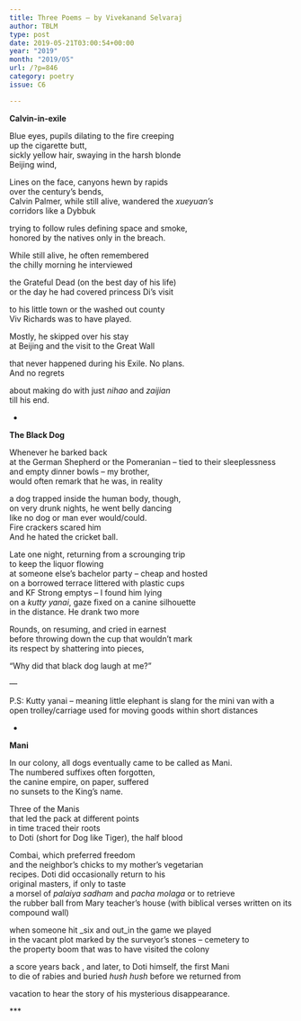 ```yaml
---
title: Three Poems – by Vivekanand Selvaraj
author: TBLM
type: post
date: 2019-05-21T03:00:54+00:00
year: "2019"
month: "2019/05"
url: /?p=846
category: poetry
issue: C6

---
```

**Calvin-in-exile**

Blue eyes, pupils dilating to the fire creeping  
up the cigarette butt,  
sickly yellow hair, swaying in the harsh blonde  
Beijing wind,

Lines on the face, canyons hewn by rapids  
over the century’s bends,  
Calvin Palmer, while still alive, wandered the _xueyuan&#8217;s_  
corridors like a Dybbuk

trying to follow rules defining space and smoke,  
honored by the natives only in the breach.

While still alive, he often remembered  
the chilly morning he interviewed

the Grateful Dead (on the best day of his life)  
or the day he had covered princess Di’s visit

to his little town or the washed out county  
Viv Richards was to have played.

Mostly, he skipped over his stay  
at Beijing and the visit to the Great Wall

that never happened during his Exile. No plans.  
And no regrets

about making do with just _nihao_ and _zaijian_  
till his end.

*

**The Black Dog**

Whenever he barked back  
at the German Shepherd or the Pomeranian &#8211; tied to their sleeplessness  
and empty dinner bowls &#8211; my brother,  
would often remark that he was, in reality

a dog trapped inside the human body, though,  
on very drunk nights, he went belly dancing  
like no dog or man ever would/could.  
Fire crackers scared him  
And he hated the cricket ball.

Late one night, returning from a scrounging trip  
to keep the liquor flowing  
at someone else’s bachelor party &#8211; cheap and hosted  
on a borrowed terrace littered with plastic cups  
and KF Strong emptys &#8211; I found him lying  
on a _kutty yanai_, gaze fixed on a canine silhouette  
in the distance. He drank two more

Rounds, on resuming, and cried in earnest  
before throwing down the cup that wouldn&#8217;t mark  
its respect by shattering into pieces,

“Why did that black dog laugh at me?”

&#8212;

P.S: Kutty yanai &#8211; meaning little elephant is slang for the mini van with a open trolley/carriage used for moving goods within short distances

*

**Mani**

In our colony, all dogs eventually came to be called as Mani.  
The numbered suffixes often forgotten,  
the canine empire, on paper, suffered  
no sunsets to the King’s name.

Three of the Manis  
that led the pack at different points  
in time traced their roots  
to Doti (short for Dog like Tiger), the half blood

Combai, which preferred freedom  
and the neighbor’s chicks to my mother’s vegetarian  
recipes. Doti did occasionally return to his  
original masters, if only to taste  
a morsel of _palaiya sadham_ and _pacha molaga_ or to retrieve  
the rubber ball from Mary teacher’s house (with biblical verses written on its compound wall)

when someone hit _six and out_in the game we played  
in the vacant plot marked by the surveyor’s stones &#8211; cemetery to  
the property boom that was to have visited the colony

a score years back , and later, to Doti himself, the first Mani  
to die of rabies and buried _hush hush_ before we returned from

vacation to hear the story of his mysterious disappearance.

\***
